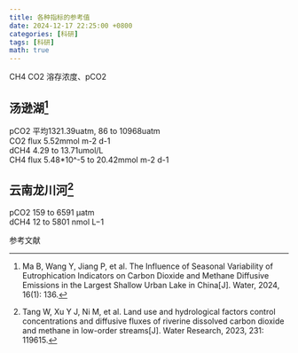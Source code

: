 ```yaml
---
title: 各种指标的参考值
date: 2024-12-17 22:25:00 +0800
categories: [科研]
tags: [科研]
math: true
---
```


CH4 CO2 溶存浓度、pCO2
## 汤逊湖[^footnote]
pCO2 平均1321.39uatm, 86 to 10968uatm
<br>CO2 flux 5.52mmol m-2 d-1
<br>dCH4 4.29 to 13.71umol/L
<br>CH4 flux 5.48*10^-5 to 20.42mmol m-2 d-1

## 云南龙川河[^fn-nth-2]
pCO2 159 to 6591 μatm
<br> dCH4 12 to 5801 nmol L−1


参考文献

[^footnote]:Ma B, Wang Y, Jiang P, et al. The Influence of Seasonal Variability of Eutrophication Indicators on Carbon Dioxide and Methane Diffusive Emissions in the Largest Shallow Urban Lake in China[J]. Water, 2024, 16(1): 136.
[^fn-nth-2]:Tang W, Xu Y J, Ni M, et al. Land use and hydrological factors control concentrations and diffusive fluxes of riverine dissolved carbon dioxide and methane in low-order streams[J]. Water Research, 2023, 231: 119615.

